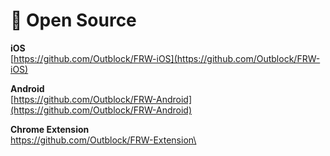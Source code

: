 # 💽 Open Source

**iOS**\
[https://github.com/Outblock/FRW-iOS](https://github.com/Outblock/FRW-iOS)

**Android**\
[https://github.com/Outblock/FRW-Android](https://github.com/Outblock/FRW-Android)

**Chrome Extension**\
[https://github.com/Outblock/FRW-Extension\
](https://github.com/Outblock/FRW-Extension)

